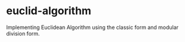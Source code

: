 # euclid-algorithm

Implementing Euclidean Algorithm using the classic form and modular division form. 
